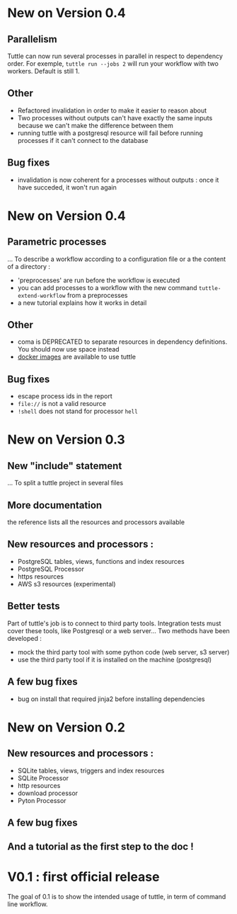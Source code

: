 New on Version 0.4
===

## Parallelism
Tuttle can now run several processes in parallel in respect to dependency order. For exemple,
``tuttle run --jobs 2`` will run your workflow with two workers. Default is still 1.

## Other
  * Refactored invalidation in order to make it easier to reason about
  * Two processes without outputs can't have exactly the same inputs because we can't make the difference between them
  * running tuttle with a postgresql resource will fail before running processes if it can't connect to the database

## Bug fixes
  * invalidation is now coherent for a processes without outputs : once it have succeded, it won't run again


New on Version 0.4
===

## Parametric processes
... To describe a workflow according to a configuration file or a the content of a directory :
  * 'preprocesses' are run before the workflow is executed
  * you can add processes to a workflow with the new command ``tuttle-extend-workflow`` from a preprocesses
  * a new tutorial explains how it works in detail

## Other
  * coma is DEPRECATED to separate resources in dependency definitions. You should now use space instead
  * [docker images](https://hub.docker.com/r/tuttle/tuttle/) are available to use tuttle

## Bug fixes
  * escape process ids in the report
  * ``file://`` is not a valid resource
  * ``!shell`` does not stand for processor ``hell``


  
New on Version 0.3
===

## New "include" statement
... To split a tuttle project in several files

## More documentation
the reference lists all the resources and processors available

## New resources and processors :
  * PostgreSQL tables, views, functions and index resources
  * PostgreSQL Processor
  * https resources
  * AWS s3 resources (experimental)

## Better tests
Part of tuttle's job is to connect to third party tools. Integration tests must cover these tools, like Postgresql or a web server... Two methods have been developed :
  * mock the third party tool with some python code (web server, s3 server)
  * use the third party tool if it is installed on the machine (postgresql)

## A few bug fixes
  * bug on install that required jinja2 before installing dependencies

New on Version 0.2
===

## New resources and processors :
  * SQLite tables, views, triggers and index resources
  * SQLite Processor
  * http resources
  * download processor
  * Pyton Processor

## A few bug fixes

## And a tutorial as the first step to the doc !


V0.1 : first official release
===
The goal of 0.1 is to show the intended usage of tuttle, in term of command line workflow.